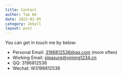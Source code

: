 ```yaml
---
title: Contact
author: Tao He
date: 2022-02-05
category: Jekyll
layout: post
---
```


You can get in touch me by below:

- Personal Email: 3196812536@qq.com (more often)
- Working Email: pleasure@yiming1234.cn
- QQ: 3196812536
- Wechat: W3196812536
